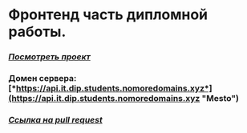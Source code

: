 # Фронтенд часть дипломной работы.



### [*Посмотреть проект*](https://it.dip.students.nomoredomains.xyz "Mesto")
### Домен сервера: [*https://api.it.dip.students.nomoredomains.xyz*](https://api.it.dip.students.nomoredomains.xyz "Mesto")
### [*Ссылка на pull request*](https://github.com/tsverkunov/movies-explorer-frontend/pull/2 "Mesto")
